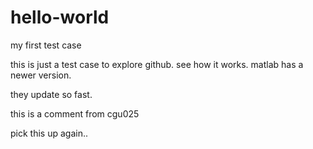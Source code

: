 # hello-world
my first test case

this is just a test case to explore github.
 see how it works.
matlab has a newer version.

they update so fast.
 
 
 this is a comment from cgu025


pick this up again..
